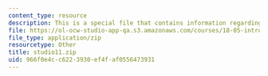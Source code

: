 ```yaml
---
content_type: resource
description: This is a special file that contains information regarding studio 11.
file: https://ol-ocw-studio-app-qa.s3.amazonaws.com/courses/18-05-introduction-to-probability-and-statistics-spring-2014/966f0e4cc6223930ef4faf0556473931_studio11.zip
file_type: application/zip
resourcetype: Other
title: studio11.zip
uid: 966f0e4c-c622-3930-ef4f-af0556473931
---
```

